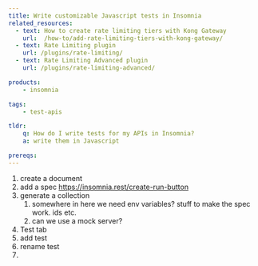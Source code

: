 ```yaml
---
title: Write customizable Javascript tests in Insomnia
related_resources:
  - text: How to create rate limiting tiers with Kong Gateway
    url:  /how-to/add-rate-limiting-tiers-with-kong-gateway/
  - text: Rate Limiting plugin
    url: /plugins/rate-limiting/
  - text: Rate Limiting Advanced plugin
    url: /plugins/rate-limiting-advanced/

products:
    - insomnia

tags:
    - test-apis

tldr:
    q: How do I write tests for my APIs in Insomnia?
    a: write them in Javascript

prereqs:
---
```


1. create a document
1. add a spec https://insomnia.rest/create-run-button
1. generate a collection
    1. somewhere in here we need env variables? stuff to make the spec work. ids etc.
    1. can we use a mock server?
1. Test tab
1. add test
1. rename test
1. 